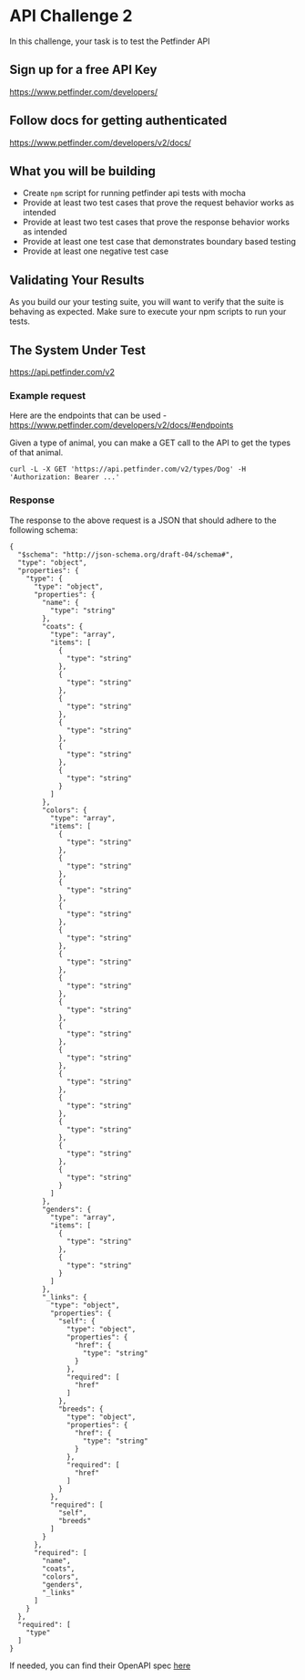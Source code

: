 # API Challenge 2

In this challenge, your task is to test the Petfinder API

## Sign up for a free API Key

https://www.petfinder.com/developers/

## Follow docs for getting authenticated

https://www.petfinder.com/developers/v2/docs/

## What you will be building

* Create `npm` script for running petfinder api tests with mocha
* Provide at least two test cases that prove the request behavior works as intended
* Provide at least two test cases that prove the response behavior works as intended
* Provide at least one test case that demonstrates boundary based testing
* Provide at least one negative test case

## Validating Your Results

As you build our your testing suite, you will want to verify that the suite is behaving as expected. 
Make sure to execute your npm scripts to run your tests.

## The System Under Test

https://api.petfinder.com/v2


### Example request

Here are the endpoints that can be used - https://www.petfinder.com/developers/v2/docs/#endpoints

Given a type of animal, you can make a GET call to the API to get the types of that animal.

```
curl -L -X GET 'https://api.petfinder.com/v2/types/Dog' -H 'Authorization: Bearer ...'
```

### Response

The response to the above request is a JSON that should adhere to the following schema:

```
{
  "$schema": "http://json-schema.org/draft-04/schema#",
  "type": "object",
  "properties": {
    "type": {
      "type": "object",
      "properties": {
        "name": {
          "type": "string"
        },
        "coats": {
          "type": "array",
          "items": [
            {
              "type": "string"
            },
            {
              "type": "string"
            },
            {
              "type": "string"
            },
            {
              "type": "string"
            },
            {
              "type": "string"
            },
            {
              "type": "string"
            }
          ]
        },
        "colors": {
          "type": "array",
          "items": [
            {
              "type": "string"
            },
            {
              "type": "string"
            },
            {
              "type": "string"
            },
            {
              "type": "string"
            },
            {
              "type": "string"
            },
            {
              "type": "string"
            },
            {
              "type": "string"
            },
            {
              "type": "string"
            },
            {
              "type": "string"
            },
            {
              "type": "string"
            },
            {
              "type": "string"
            },
            {
              "type": "string"
            },
            {
              "type": "string"
            },
            {
              "type": "string"
            },
            {
              "type": "string"
            }
          ]
        },
        "genders": {
          "type": "array",
          "items": [
            {
              "type": "string"
            },
            {
              "type": "string"
            }
          ]
        },
        "_links": {
          "type": "object",
          "properties": {
            "self": {
              "type": "object",
              "properties": {
                "href": {
                  "type": "string"
                }
              },
              "required": [
                "href"
              ]
            },
            "breeds": {
              "type": "object",
              "properties": {
                "href": {
                  "type": "string"
                }
              },
              "required": [
                "href"
              ]
            }
          },
          "required": [
            "self",
            "breeds"
          ]
        }
      },
      "required": [
        "name",
        "coats",
        "colors",
        "genders",
        "_links"
      ]
    }
  },
  "required": [
    "type"
  ]
}
```

If needed, you can find their OpenAPI spec [here](https://www.petfinder.com/developers/v2/docs/#developer-resources)
